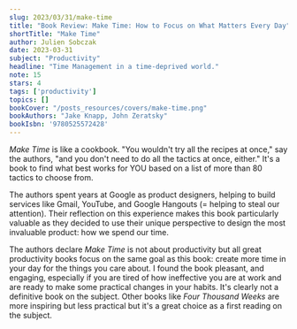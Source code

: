 ```yaml
---
slug: 2023/03/31/make-time
title: "Book Review: Make Time: How to Focus on What Matters Every Day"
shortTitle: "Make Time"
author: Julien Sobczak
date: 2023-03-31
subject: "Productivity"
headline: "Time Management in a time-deprived world."
note: 15
stars: 4
tags: ['productivity']
topics: []
bookCover: "/posts_resources/covers/make-time.png"
bookAuthors: "Jake Knapp, John Zeratsky"
bookIsbn: '9780525572428'
---
```


_Make Time_ is like a cookbook. "You wouldn't try all the recipes at once," say the authors, "and you don't need to do all the tactics at once, either." It's a book to find what best works for YOU based on a list of more than 80 tactics to choose from.

The authors spent years at Google as product designers, helping to build services like Gmail, YouTube, and Google Hangouts (= helping to steal our attention). Their reflection on this experience makes this book particularly valuable as they decided to use their unique perspective to design the most invaluable product: how we spend our time.

The authors declare _Make Time_ is not about productivity but all great productivity books focus on the same goal as this book: create more time in your day for the things you care about. I found the book pleasant, and engaging, especially if you are tired of how ineffective you are at work and are ready to make some practical changes in your habits. It's clearly not a definitive book on the subject. Other books like _Four Thousand Weeks_ are more inspiring but less practical but it's a great choice as a first reading on the subject.
    